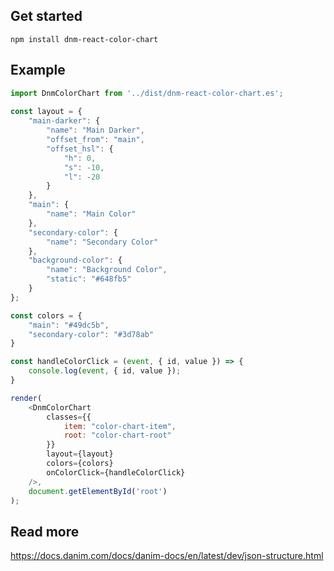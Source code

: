 ## Get started

`npm install dnm-react-color-chart`

## Example

```javascript
import DnmColorChart from '../dist/dnm-react-color-chart.es';
 
const layout = {
    "main-darker": {
        "name": "Main Darker",
        "offset_from": "main",
        "offset_hsl": {
            "h": 0,
            "s": -10,
            "l": -20
        }
    },
    "main": {
        "name": "Main Color"
    },
    "secondary-color": {
        "name": "Secondary Color"
    },
    "background-color": {
        "name": "Background Color",
        "static": "#648fb5"
    }
};

const colors = {
    "main": "#49dc5b",
    "secondary-color": "#3d78ab"
}

const handleColorClick = (event, { id, value }) => {
    console.log(event, { id, value });
}

render(
    <DnmColorChart
        classes={{
            item: "color-chart-item",
            root: "color-chart-root"
        }}
        layout={layout}
        colors={colors}
        onColorClick={handleColorClick}
    />,
    document.getElementById('root')
);

```


## Read more

<https://docs.danim.com/docs/danim-docs/en/latest/dev/json-structure.html>

